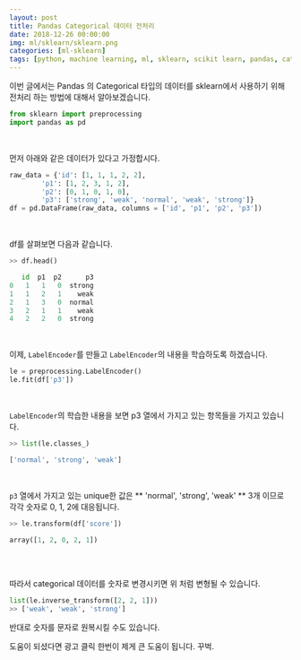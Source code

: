 ```yaml
---
layout: post
title: Pandas Categorical 데이터 전처리
date: 2018-12-26 00:00:00
img: ml/sklearn/sklearn.png
categories: [ml-sklearn] 
tags: [python, machine learning, ml, sklearn, scikit learn, pandas, categorical, preprocessing] # add tag
---
```


이번 글에서는 Pandas 의 Categorical 타입의 데이터를 sklearn에서 사용하기 위해 전처리 하는 방법에 대해서 알아보겠습니다.

```python
from sklearn import preprocessing
import pandas as pd
```

<br>

먼저 아래와 같은 데이터가 있다고 가정합시다.

```python
raw_data = {'id': [1, 1, 1, 2, 2],
        'p1': [1, 2, 3, 1, 2],
        'p2': [0, 1, 0, 1, 0],
        'p3': ['strong', 'weak', 'normal', 'weak', 'strong']}
df = pd.DataFrame(raw_data, columns = ['id', 'p1', 'p2', 'p3'])
```

<br>

df를 살펴보면 다음과 같습니다.

```python
>> df.head()

   id  p1  p2      p3
0   1   1   0  strong
1   1   2   1    weak
2   1   3   0  normal
3   2   1   1    weak
4   2   2   0  strong

```

<br>

이제, `LabelEncoder`를 만들고 `LabelEncoder`의 내용을 학습하도록 하겠습니다.

```python
le = preprocessing.LabelEncoder()
le.fit(df['p3'])
```

<br>

`LabelEncoder`의 학습한 내용을 보면 p3 열에서 가지고 있는 항목들을 가지고 있습니다.

```python
>> list(le.classes_)

['normal', 'strong', 'weak']

```

<br>

`p3` 열에서 가지고 있는 unique한 값은 ** 'normal', 'strong', 'weak' ** 3개 이므로 각각 숫자로 0, 1, 2에 대응됩니다.

```python
>> le.transform(df['score'])

array([1, 2, 0, 2, 1])
 
```

<br>

따라서 categorical 데이터를 숫자로 변경시키면 위 처럼 변형될 수 있습니다.

```python
list(le.inverse_transform([2, 2, 1]))
>> ['weak', 'weak', 'strong']

```

반대로 숫자를 문자로 원복시킬 수도 있습니다.

도움이 되셨다면 광고 클릭 한번이 제게 큰 도움이 됩니다. 꾸벅.